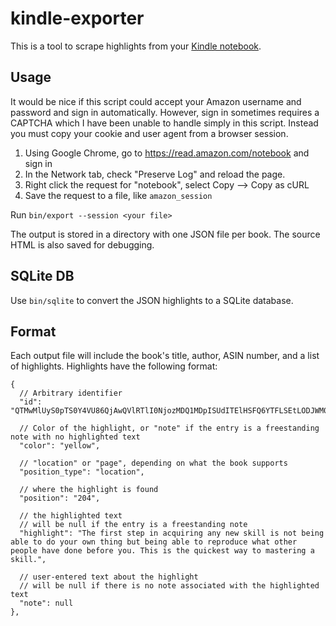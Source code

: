# kindle-exporter

This is a tool to scrape highlights from your [Kindle notebook](https://read.amazon.com/notebook).

## Usage

It would be nice if this script could accept your Amazon username and password and sign in automatically. However, sign in sometimes requires a CAPTCHA which I have been unable to handle simply in this script. Instead you must copy your cookie and user agent from a browser session.

1. Using Google Chrome, go to https://read.amazon.com/notebook and sign in
2. In the Network tab, check "Preserve Log" and reload the page.
3. Right click the request for "notebook", select Copy —> Copy as cURL
4. Save the request to a file, like `amazon_session`

Run `bin/export --session <your file>`

The output is stored in a directory with one JSON file per book. The source HTML is also saved for debugging.

## SQLite DB

Use `bin/sqlite` to convert the JSON highlights to a SQLite database.

## Format

Each output file will include the book's title, author, ASIN number, and a list of highlights. Highlights have the following format:

```
{
  // Arbitrary identifier
  "id": "QTMwMlUyS0pTS0Y4VU86QjAwQVlRTlI0NjozMDQ1MDpISUdITElHSFQ6YTFLSEtLODJWM0JYS1o",

  // Color of the highlight, or "note" if the entry is a freestanding note with no highlighted text
  "color": "yellow",

  // "location" or "page", depending on what the book supports
  "position_type": "location",

  // where the highlight is found
  "position": "204",

  // the highlighted text
  // will be null if the entry is a freestanding note
  "highlight": "The first step in acquiring any new skill is not being able to do your own thing but being able to reproduce what other people have done before you. This is the quickest way to mastering a skill.",

  // user-entered text about the highlight
  // will be null if there is no note associated with the highlighted text
  "note": null
},
```
